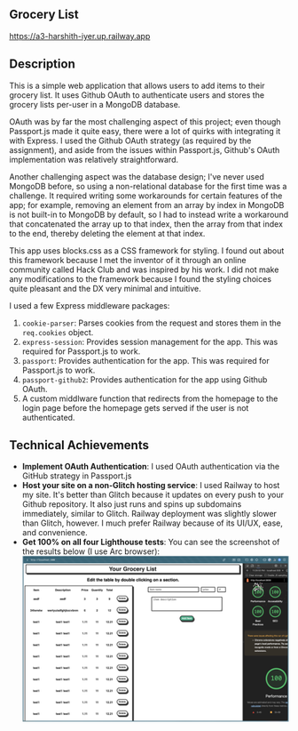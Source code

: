 ## Grocery List

https://a3-harshith-iyer.up.railway.app

## Description

This is a simple web application that allows users to add items to their grocery list. It uses Github OAuth to authenticate users and stores the grocery lists per-user in a MongoDB database.

OAuth was by far the most challenging aspect of this project; even though Passport.js made it quite easy, there were a lot of quirks with integrating it with Express. I used the Github OAuth strategy (as required by the assignment), and aside from the issues within Passport.js, Github's OAuth implementation was relatively straightforward.

Another challenging aspect was the database design; I've never used MongoDB before, so using a non-relational database for the first time was a challenge. It required writing some workarounds for certain features of the app; for example, removing an element from an array by index in MongoDB is not built-in to MongoDB by default, so I had to instead write a workaround that concatenated the array up to that index, then the array from that index to the end, thereby deleting the element at that index.

This app uses blocks.css as a CSS framework for styling. I found out about this framework because I met the inventor of it through an online community called Hack Club and was inspired by his work. I did not make any modifications to the framework because I found the styling choices quite pleasant and the DX very minimal and intuitive.

I used a few Express middleware packages:
1. `cookie-parser`: Parses cookies from the request and stores them in the `req.cookies` object.
2. `express-session`: Provides session management for the app. This was required for Passport.js to work.
3. `passport`: Provides authentication for the app. This was required for Passport.js to work.
4. `passport-github2`: Provides authentication for the app using Github OAuth.
5. A custom middlware function that redirects from the homepage to the login page before the homepage gets served if the user is not authenticated.

## Technical Achievements
- **Implement OAuth Authentication**: I used OAuth authentication via the GitHub strategy in Passport.js
- **Host your site on a non-Glitch hosting service**: I used Railway to host my site. It's better than Glitch because it updates on every push to your Github repository. It also just runs and spins up subdomains immediately, similar to Glitch. Railway deployment was slightly slower than Glitch, however. I much prefer Railway because of its UI/UX, ease, and convenience.
- **Get 100% on all four Lighthouse tests**: You can see the screenshot of the results below (I use Arc browser):
![Lighthouse test scores: 100 Performance, 100 Accessibility, 100 Best Practices, 100 SEO](image.png)